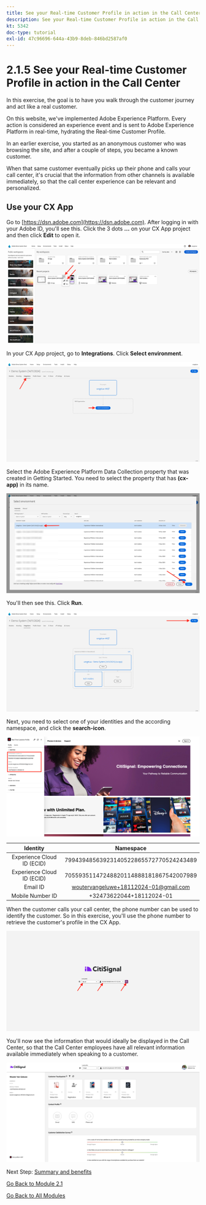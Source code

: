 ```yaml
---
title: See your Real-time Customer Profile in action in the Call Center
description: See your Real-time Customer Profile in action in the Call Center
kt: 5342
doc-type: tutorial
exl-id: 47c96696-644a-43b9-8deb-846bd2587af0
---
```

# 2.1.5 See your Real-time Customer Profile in action in the Call Center

In this exercise, the goal is to have you walk through the customer journey and act like a real customer.

On this website, we've implemented Adobe Experience Platform. Every action is considered an experience event and is sent to Adobe Experience Platform in real-time, hydrating the Real-time Customer Profile.

In an earlier exercise, you started as an anonymous customer who was browsing the site, and after a couple of steps, you became a known customer.

When that same customer eventually picks up their phone and calls your call center, it's crucial that the information from other channels is available immediately, so that the call center experience can be relevant and personalized.

## Use your CX App

Go to [https://dsn.adobe.com](https://dsn.adobe.com). After logging in with your Adobe ID, you'll see this. Click the 3 dots **...** on your CX App project and then click **Edit** to open it.

![Demo](./images/cxapp3.png)

In your CX App project, go to **Integrations**. Click **Select environment**.

![Demo](./images/cxapp3a.png)

Select the Adobe Experience Platform Data Collection property that was created in Getting Started. You need to select the property that has **(cx-app)** in its name.

![Demo](./images/cxapp4.png)

You'll then see this. Click **Run**.

![Demo](./images/cxapp4a.png)

Next, you need to select one of your identities and the according namespace, and click the **search-icon**.

![Customer Profile](./images/identities.png)

| Identity     | Namespace       |
|:-------------:| :---------------:|
| Experience Cloud ID (ECID)          | 79943948563923140522865572770524243489 |
| Experience Cloud ID (ECID)          | 70559351147248820114888181867542007989 |
| Email ID          | woutervangeluwe+18112024-01@gmail.com|
| Mobile Number ID          | +32473622044+18112024-01|

When the customer calls your call center, the phone number can be used to identify the customer. So in this exercise, you'll use the phone number to retrieve the customer's profile in the CX App.

![Demo](./images/19.png)

You'll now see the information that would ideally be displayed in the Call Center, so that the Call Center employees have all relevant information available immediately when speaking to a customer.

![Demo](./images/20.png)

Next Step: [Summary and benefits](./summary.md)

[Go Back to Module 2.1](./real-time-customer-profile.md)

[Go Back to All Modules](../../../overview.md)
